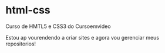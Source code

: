 # html-css
 Curso de HMTL5 e CSS3 do Cursoemvideo

 Estou ap vourendendo a criar sites e agora vou gerenciar meus repositorios!
